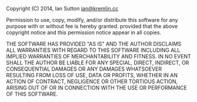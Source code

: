 Copyright (C) 2014, Ian Sutton <ian@kremlin.cc>

Permission to use, copy, modify, and/or distribute this software for any purpose with or without fee is hereby granted. provided that the above copyright notice and this permission notice appear in all copies.

THE SOFTWARE HAS PROVIDED "AS IS" AND THE AUTHOR DISCLAIMS ALL WARRANTIES WITH REGARD TO THIS SOFTWARE INCLUDING ALL IMPLIED WARRANTIES OF MERCHANTABILITY AND FITNESS. IN NO EVENT SHALL THE AUTHOR BE LIABLE FOR ANY SPECIAL, DIRECT, INDIRECT, OR CONSEQUENTIAL DAMAGES OR ANY DAMAGES WHATSOEVER RESULTING FROM LOSS OF USE, DATA OR PROFITS, WHETHER IN AN ACTION OF CONTRACT, NEGLIGENCE OR OTHER TORTIOUS ACTION, ARISING OUT OF OR IN CONNECTION WITH THE USE OR PERFORMANCE OF THIS SOFTWARE.  

